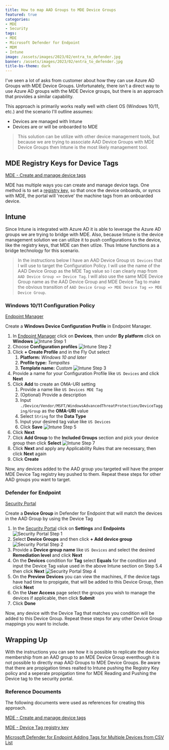 ```yaml
---
title: How to map AAD Groups to MDE Device Groups
featured: true
categories:
- MDE
- Security
tags:
- MDE
- Microsoft Defender for Endpoint
- MDM
- Intune
image: /assets/images/2023/02/entra_to_defender.jpg
banner: /assets/images/2023/02/entra_to_defender.jpg
title-bs-theme: dark
---
```

I've seen a lot of asks from customer about how they can use Azure AD Groups with MDE Device Groups. Unfortunately, there isn't a direct way to use Azure AD groups with the MDE Device groups, but there is an approach that provides a similar capability.
<!--more-->

This approach is primarily works really well with client OS (Windows 10/11, etc.) and the scenario I'll outline assumes:

- Devices are managed with Intune
- Devices are or will be onboarded to MDE

> This solution can be utilize with other device management tools, but because we are trying to associate AAD Device Groups with MDE Device Groups then Intune is the most likely management tool.

## MDE Registry Keys for Device Tags

[MDE - Create and manage device tags](https://learn.microsoft.com/en-us/microsoft-365/security/defender-endpoint/machine-tags?view=o365-worldwide)

MDE has multiple ways you can create and manage device tags. One method is to set a [registry key](https://learn.microsoft.com/en-us/microsoft-365/security/defender-endpoint/machine-tags?view=o365-worldwide#add-device-tags-by-setting-a-registry-key-value), so that once the device onboards, or syncs with MDE, the portal will 'receive' the machine tags from an onboarded device.

## Intune

Since Intune is integrated with Azure AD it is able to leverage the Azure AD groups we are trying to bridge with MDE. Also, because Intune is the device management solution we can utilize it to push configurations to the device, like the registry keys, that MDE can then utlize. Thus Intune functions as a bridge technology for this scenario.

>In the instructions below I have an AAD Device Group `US Devices` that I will use to target the Configuration Policy. I will use the name of the AAD Device Group as the MDE Tag value so I can clearly map from `AAD Device Group => Device Tag`. I will also use the same MDE Device Group name as the AAD Device Group and MDE Device Tag to make the obvious transition of `AAD Device Group => MDE Device Tag => MDE Device Group`.

### Windows 10/11 Configuration Policy

[Endpoint Manager](https://endpoint.microsoft.com)

Create a **Windows Device Configuration Profile** in Endpoint Manager.

1. In [Endpoint Manager](https://endpoint.microsoft.com) click on **Devices**, then under **By platform** click on **Windows**
    ![Intune Step 1](/assets/images/2023/02/Intune-Step1.png)
1. Choose **Configuration profiles**
    ![Intune Step 2](/assets/images/2023/02/Intune-Step2.png)
1. Click **+ Create Profile** and in the Fly Out select
    1. **Platform:** *Windows 10 and later*
    1. **Profile type:** *Tempaltes*
    1. **Template name:** *Custom*
    ![Intune Step 3](/assets/images/2023/02/Intune-Step3.png)
1. Provide a name for your Configuration Profile like `US Devices` and click **Next**
1. Click **Add** to create an OMA-URI setting
    1. Provide a name like `US Devices MDE Tag`
    1. (Optional) Provide a description
    1. Input `./Device/Vendor/MSFT/WindowsAdvancedThreatProtection/DeviceTagging/Group` as the **OMA-URI** value
    1. Select `String` for the **Data Type**
    1. Input your desired tag value like `US Devices`
    1. Click **Save**
    ![Intune Step 5](/assets/images/2023/02/Intune-Step5.png)
1. Click **Next**
1. Click **Add Group** to the **Included Groups** section and pick your device group then click **Select**
    ![Intune Step 7](/assets/images/2023/02/Intune-Step7.png)
1. Click **Next** and apply any Applicability Rules that are necessary, then click **Next** again
1. Click **Create**

Now, any devices added to the AAD group you targeted will have the proper MDE Device Tag registry key pushed to them. Repeat these steps for other AAD groups you want to target.

### Defender for Endpoint

[Security Portal](http://security.microsoft.com)

Create a **Device Group** in Defender for Endpoint that will match the devices in the AAD Group by using the Device Tag

1. In the [Security Portal](http://security.microsoft.com) click on **Settings** and **Endpoints**
    ![Security Portal Step 1](/assets/images/2023/02/security-step1.png)
1. Select **Device Groups** and then click **+ Add device group**
    ![Security Portal Step 2](/assets/images/2023/02/security-step2.png)
1. Provide a **Device group name** like `US Devices` and select the desired **Remediation level** and click **Next**
1. On the **Devices** condition for **Tag** select **Equals** for the condition and input the Device Tag value used in the above Intune section on Step 5.4 then click **Next**
    ![Security Portal Step 4](/assets/images/2023/02/security-step4.png)
1. On the **Preview Devices** you can view the machines, if the device tags have had time to propigate, that will be added to this Device Group, then click **Next**
1. On the **User Access** page select the groups you wish to manage the devices if applicable, then click **Submit**
1. Click **Done**

Now, any device with the Device Tag that matches you condition will be added to this Device Group. Repeat these steps for any other Device Group mappings you want to include.

## Wrapping Up

With the instructions you can see how it is possible to replicate the device membership from an AAD group to an MDE Device Group eventhough it is not possible to directly map AAD Groups to MDE Device Groups. Be aware that there are propigation times realted to Intune pushing the Registry Key policy and a seperate propigation time for MDE Reading and Pushing the Device tag to the security portal.

### Reference Documents

The following documents were used as references for creating this approach.

[MDE - Create and manage device tags](https://learn.microsoft.com/en-us/microsoft-365/security/defender-endpoint/machine-tags?view=o365-worldwide)

[MDE - Device Tag registry key](https://learn.microsoft.com/en-us/microsoft-365/security/defender-endpoint/machine-tags?view=o365-worldwide#add-device-tags-by-setting-a-registry-key-value)

[Microsoft Defender for Endpoint Adding Tags for Multiple Devices from CSV List](https://techcommunity.microsoft.com/t5/core-infrastructure-and-security/microsoft-defender-for-endpoint-adding-tags-for-multiple-devices/ba-p/2082666)
